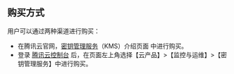## 购买方式
用户可以通过两种渠道进行购买：
- 在腾讯云官网，[密钥管理服务](https://cloud.tencent.com/product/kms)（KMS）介绍页面 中进行购买。
- 登录 [腾讯云控制台](https://console.cloud.tencent.com/) 后，在页面左上角选择【云产品】>【监控与运维】>【密钥管理服务】中进行购买。


